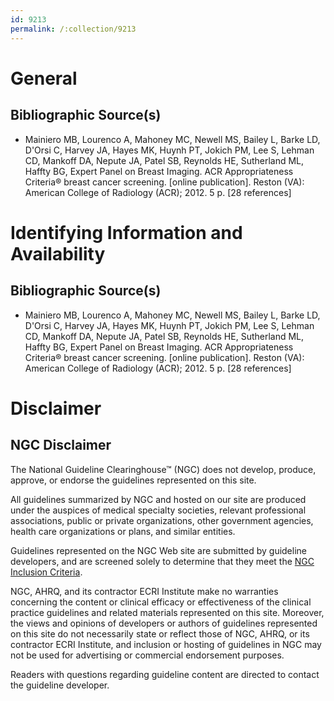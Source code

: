 ```yaml
---
id: 9213
permalink: /:collection/9213
---
```


# General

## Bibliographic Source(s)

- Mainiero MB, Lourenco A, Mahoney MC, Newell MS, Bailey L, Barke LD, D'Orsi C, Harvey JA, Hayes MK, Huynh PT, Jokich PM, Lee S, Lehman CD, Mankoff DA, Nepute JA, Patel SB, Reynolds HE, Sutherland ML, Haffty BG, Expert Panel on Breast Imaging. ACR Appropriateness Criteria® breast cancer screening. [online publication]. Reston (VA): American College of Radiology (ACR); 2012. 5 p. [28 references]

# Identifying Information and Availability

## Bibliographic Source(s)

- Mainiero MB, Lourenco A, Mahoney MC, Newell MS, Bailey L, Barke LD, D'Orsi C, Harvey JA, Hayes MK, Huynh PT, Jokich PM, Lee S, Lehman CD, Mankoff DA, Nepute JA, Patel SB, Reynolds HE, Sutherland ML, Haffty BG, Expert Panel on Breast Imaging. ACR Appropriateness Criteria® breast cancer screening. [online publication]. Reston (VA): American College of Radiology (ACR); 2012. 5 p. [28 references]

# Disclaimer

## NGC Disclaimer

The National Guideline Clearinghouse™ (NGC) does not develop, produce, approve, or endorse the guidelines represented on this site.

All guidelines summarized by NGC and hosted on our site are produced under the auspices of medical specialty societies, relevant professional associations, public or private organizations, other government agencies, health care organizations or plans, and similar entities.

Guidelines represented on the NGC Web site are submitted by guideline developers, and are screened solely to determine that they meet the [NGC Inclusion Criteria](/help-and-about/summaries/inclusion-criteria).

NGC, AHRQ, and its contractor ECRI Institute make no warranties concerning the content or clinical efficacy or effectiveness of the clinical practice guidelines and related materials represented on this site. Moreover, the views and opinions of developers or authors of guidelines represented on this site do not necessarily state or reflect those of NGC, AHRQ, or its contractor ECRI Institute, and inclusion or hosting of guidelines in NGC may not be used for advertising or commercial endorsement purposes.

Readers with questions regarding guideline content are directed to contact the guideline developer.

